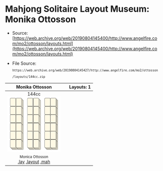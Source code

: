 # Mahjong Solitaire Layout Museum: Monika Ottosson
* Source: [https://web.archive.org/web/20190804145400/http://www.angelfire.com/mo2/ottosson/layouts.html](https://web.archive.org/web/20190804145400/http://www.angelfire.com/mo2/ottosson/layouts.html)

* File Source:  
<sub>```https://web.archive.org/web/20190804145427/http://www.angelfire.com/mo2/ottosson/layouts/144cc.zip```</sub>


|Monika Ottosson||Layouts: 1|
|:--:|:--:|:--:|
|144cc<br><img src="./144cc.svg" height="180" width="175"><br> <sub>Monica Ottosson</sub> <br>[.lay](./144cc.lay)  [.layout](./144cc.layout)  [.mah](./144cc.mah) |